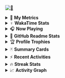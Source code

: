 [![🐙](https://hits.seeyoufarm.com/api/count/incr/badge.svg?url=https%3A%2F%2Fgithub.com%2Fktnkk%2Fhit-counter&count_bg=%23070707&title_bg=%23070707&icon=&icon_color=%23E7E7E7&title=visitors&edge_flat=true)](https://hits.seeyoufarm.com)

<details>
  <summary>🎼 <strong>My Metrics</strong></summary>
  
  <br>
  
 ![🐳](https://github.com/ktnkk/ktnkk/blob/main/github-metrics.svg)
  
  ***
</details>

<details>
  <summary>♀️ <strong>WakaTime Stats</strong></summary>
  
  <br>
  
<!--START_SECTION:waka-->
**🐱 My GitHub Data** 

> 🏆 1,473 Contributions in the Year 2021
 > 
> 📦 1.7 MB Used in GitHub's Storage 
 > 
> 💼 Opted to Hire
 > 
> 📜 9 Public Repositories 
 > 
> 🔑 23 Private Repositories  
 > 
**I'm a Night 🦉** 

```text
🌞 Morning    667 commits    ██████████░░░░░░░░░░░░░░░   43.09% 
🌆 Daytime    100 commits    █░░░░░░░░░░░░░░░░░░░░░░░░   6.46% 
🌃 Evening    318 commits    █████░░░░░░░░░░░░░░░░░░░░   20.54% 
🌙 Night      463 commits    ███████░░░░░░░░░░░░░░░░░░   29.91%

```
📅 **I'm Most Productive on Friday** 

```text
Monday       196 commits    ███░░░░░░░░░░░░░░░░░░░░░░   12.66% 
Tuesday      211 commits    ███░░░░░░░░░░░░░░░░░░░░░░   13.63% 
Wednesday    260 commits    ████░░░░░░░░░░░░░░░░░░░░░   16.8% 
Thursday     262 commits    ████░░░░░░░░░░░░░░░░░░░░░   16.93% 
Friday       270 commits    ████░░░░░░░░░░░░░░░░░░░░░   17.44% 
Saturday     205 commits    ███░░░░░░░░░░░░░░░░░░░░░░   13.24% 
Sunday       144 commits    ██░░░░░░░░░░░░░░░░░░░░░░░   9.3%

```


📊 **This Week I Spent My Time On** 

```text
⌚︎ Time Zone: America/New_York

💬 Programming Languages: 
Other                    68 hrs 42 mins      █████████████████████░░░░   85.03% 
JavaScript               9 hrs 22 mins       ███░░░░░░░░░░░░░░░░░░░░░░   11.61% 
Markdown                 1 hr 13 mins        ░░░░░░░░░░░░░░░░░░░░░░░░░   1.52% 
Docker                   23 mins             ░░░░░░░░░░░░░░░░░░░░░░░░░   0.49% 
HTML                     18 mins             ░░░░░░░░░░░░░░░░░░░░░░░░░   0.39%

🔥 Editors: 
Browser                  68 hrs 26 mins      █████████████████████░░░░   84.7% 
IntelliJ                 12 hrs 22 mins      ███░░░░░░░░░░░░░░░░░░░░░░   15.3%

💻 Operating System: 
Mac                      80 hrs 48 mins      █████████████████████████   100.0%

```


 Last Updated on 01/10/2021
<!--END_SECTION:waka-->
  
  ***
</details>


<details>
  <summary>🎧 <strong>Now Playing</strong></summary>
  
  <br>
  
 [![🐟](https://spotify-github-profile.vercel.app/api/view?uid=31ybvkrtg6lpzufa4ap3lug3xjfy&cover_image=true&theme=default)](https://open.spotify.com/user/31ybvkrtg6lpzufa4ap3lug3xjfy?si=4d057bb568954fa5)
  
  ***
</details>

<details>
  <summary>🌟 <strong>GitHub Readme Stats</strong></summary>
  
  <br>
  
 <p align="left"> 
  <img alt="🐠" src="https://github-readme-stats.vercel.app/api?username=ktnkk&count_private=true&show_icons=true&theme=dark&include_all_commits=true" />
  <img alt="🐟" src="https://github-readme-stats.vercel.app/api/top-langs/?username=ktnkk&layout=compact&theme=dark&langs_count=10&hide=HTML,CSS,SCSS" />
</p>
  
  ***
</details>

<details>
  <summary>🏆 <strong>Profile Trophies</strong></summary>
  
  <br>
  
  [![🐬](https://github-profile-trophy.vercel.app/?username=ktnkk&rank=SECRET,SSS,SS,S,AAA,AA,A&theme=darkhub&row=1&margin-w=10&no-bg=true)](https://github.com/ryo-ma/github-profile-trophy)
  
  ***
</details>

<details>
  <summary>🃏 <strong>Summary Cards</strong></summary>
  
  <br>
  
  ![🐋](https://github-profile-summary-cards.vercel.app/api/cards/profile-details?username=ktnkk&theme=github_dark)
  ![🦑](https://github-profile-summary-cards.vercel.app/api/cards/repos-per-language?username=ktnkk&theme=github_dark)
  ![🦭](https://github-profile-summary-cards.vercel.app/api/cards/most-commit-language?username=ktnkk&theme=github_dark)
  ![🦀](https://github-profile-summary-cards.vercel.app/api/cards/stats?username=ktnkk&theme=github_dark)
  ![🦈](https://github-profile-summary-cards.vercel.app/api/cards/productive-time?username=ktnkk&theme=github_dark)
  
  ***
</details>

<details>
  <summary>⚡ <strong>Recent Activities</strong></summary>
  
  <br>
  
  <!--START_SECTION:activity-->
1. ❗️ Closed issue [#9](https://github.com/ktnkk/blog/issues/9) in [ktnkk/blog](https://github.com/ktnkk/blog)
2. 🗣 Commented on [#9](https://github.com/ktnkk/blog/issues/9) in [ktnkk/blog](https://github.com/ktnkk/blog)
3. 🎉 Merged PR [#1](https://github.com/ktnkk/blog.onsen/pull/1) in [ktnkk/blog.onsen](https://github.com/ktnkk/blog.onsen)
4. 💪 Opened PR [#1](https://github.com/ktnkk/blog.onsen/pull/1) in [ktnkk/blog.onsen](https://github.com/ktnkk/blog.onsen)
5. 🎉 Merged PR [#1](https://github.com/ktnkk/blog.tech/pull/1) in [ktnkk/blog.tech](https://github.com/ktnkk/blog.tech)
6. 💪 Opened PR [#1](https://github.com/ktnkk/blog.tech/pull/1) in [ktnkk/blog.tech](https://github.com/ktnkk/blog.tech)
7. ❗️ Closed issue [#6](https://github.com/ktnkk/blog/issues/6) in [ktnkk/blog](https://github.com/ktnkk/blog)
8. 🗣 Commented on [#6](https://github.com/ktnkk/blog/issues/6) in [ktnkk/blog](https://github.com/ktnkk/blog)
9. ❗️ Closed issue [#5](https://github.com/ktnkk/blog/issues/5) in [ktnkk/blog](https://github.com/ktnkk/blog)
10. 🗣 Commented on [#5](https://github.com/ktnkk/blog/issues/5) in [ktnkk/blog](https://github.com/ktnkk/blog)
<!--END_SECTION:activity-->
  
***
</details>

<details>
  <summary>🔥 <strong>Streak Stats</strong></summary>
  
  <br>
  
  [![🐠](http://github-readme-streak-stats.herokuapp.com?user=ktnkk&theme=dark)](https://git.io/streak-stats)
  
  ***
</details>

<details>
  <summary>📈 <strong>Activity Graph</strong></summary>
  
  <br>
  
  [![🐡](https://activity-graph.herokuapp.com/graph?username=ktnkk&theme=xcode)](https://github.com/ashutosh00710/github-readme-activity-graph)
  
  ***
</details>
